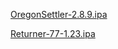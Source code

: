 <p><a href="https://drive.google.com/file/d/1XwwrIRL38kdx1cJLcoivFn2I9h_lhoH1/view?usp=drive_link">OregonSettler-2.8.9.ipa</a></p>
<p><a href="https://drive.google.com/file/d/1SDV2rHWtFxVHt2bej3C4gTbOjDB5zBKz/view?usp=drive_link">Returner-77-1.23.ipa</a></p>
